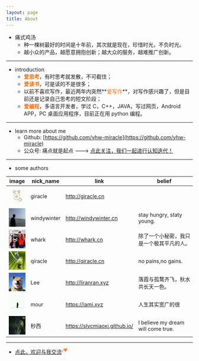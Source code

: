```yaml
---
layout: page
title: About
---
```


- 痛式鸡汤
    - 种一棵树最好的时间是十年前，其次就是现在，珍惜时光，不负时光。
    - 越小众的产品，越愿意拥抱创新；越大众的服务，越难推广创新。

<hr />

- introduction
    - **<font color="#FF6A00">爱思考</font>**，有时思考就发散，不可截住；
    - **<font color="#FF6A00">爱读书</font>**，可是读的不是很多；
    - 以前不喜欢写作，最近两年内突然**<font color="#FF6A00">爱写作</font>**，对写作感兴趣了，但是目前还是记录自己思考的短文阶段；
    - **<font color="#FF6A00">爱编程</font>**，多语言开发者，学过 C，C++，JAVA，写过网页，Android APP，PC 桌面应用程序，目前正在用 python 编程。

<hr />

- learn more about me
  - Github: [https://github.com/yhw-miracle](https://github.com/yhw-miracle)
  - 公众号: 痛点就是起点 ---> <a href="#qecode_img">点此关注，我们一起进行认知迭代！</a>

<hr />

- some authors

| image | nick_name | link | belief |
| ------ | ------ | ------ | ------ |
| <img src="/images/authors/djg.jpg" width="50" height="50" /> | giracle | <a href="http://giracle.cn" target="_blank">http://giracle.cn</a> | &nbsp;&nbsp;&nbsp; |
| <img src="/images/authors/dy.jpg" width="50" height="50" /> | windywinter | <a href="http://windywinter.cn/" target="_blank">http://windywinter.cn</a> | stay hungry, staty young. |
| <img src="/images/authors/hdp.jpg" width="50" height="50" /> | whark | <a href="http://whark.cn" target="_blank">http://whark.cn</a> | 除了一个小秘密，我只是一个极其平凡的人。 |
| <img src="/images/authors/jqq.jpg" width="50" height="50" /> | qiracle | <a href="http://qiracle.cn" target="_blank">http://qiracle.cn</a> | no pains,no gains. |
| <img src="/images/authors/lee.jpeg" width="50" height="50" /> | Lee | <a href="http://liranran.xyz" target="_blank">http://liranran.xyz</a> | 落霞与孤鹜齐飞，秋水共长天一色。 |
| <img src="/images/authors/zkp.jpg" width="50" height="50" /> | mour | <a href="https://iami.xyz" target="_blank">https://iami.xyz</a> | 人生其实宽广的很 |
| <img src="/images/authors/zwl.jpg" width="50" height="50" /> | 秒西 | <a href="https://slycmiaoxi.github.io" target="_blank">https://slycmiaoxi.github.io/</a> | I believe my dream will come true. | 

<hr />

- <a target="_blank" href="http://mail.qq.com/cgi-bin/qm_share?t=qm_mailme&email=rtfG2fHdwcja2c-cy_7f34DNwcM">点此，欢迎与我交流<img src="/images/system/minutemailer_16.png" /></a>
